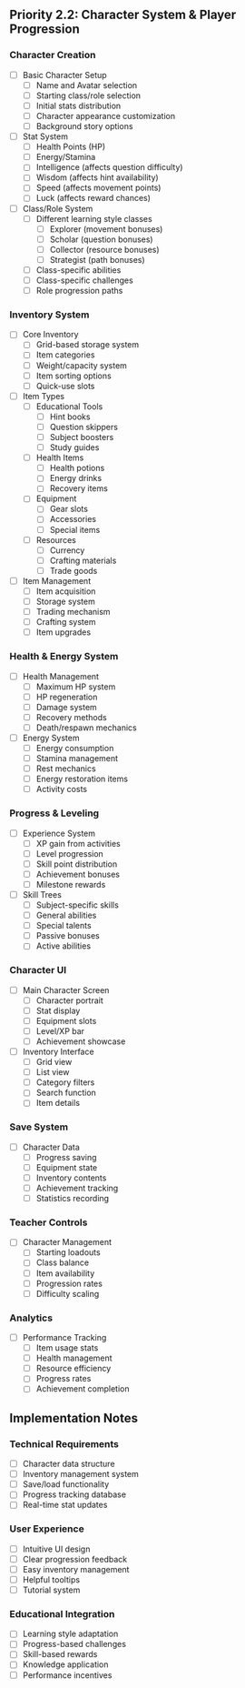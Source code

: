 ## Priority 2.2: Character System & Player Progression

### Character Creation
- [ ] Basic Character Setup
  - [ ] Name and Avatar selection
  - [ ] Starting class/role selection
  - [ ] Initial stats distribution
  - [ ] Character appearance customization
  - [ ] Background story options

- [ ] Stat System
  - [ ] Health Points (HP)
  - [ ] Energy/Stamina
  - [ ] Intelligence (affects question difficulty)
  - [ ] Wisdom (affects hint availability)
  - [ ] Speed (affects movement points)
  - [ ] Luck (affects reward chances)

- [ ] Class/Role System
  - [ ] Different learning style classes
    - [ ] Explorer (movement bonuses)
    - [ ] Scholar (question bonuses)
    - [ ] Collector (resource bonuses)
    - [ ] Strategist (path bonuses)
  - [ ] Class-specific abilities
  - [ ] Class-specific challenges
  - [ ] Role progression paths

### Inventory System
- [ ] Core Inventory
  - [ ] Grid-based storage system
  - [ ] Item categories
  - [ ] Weight/capacity system
  - [ ] Item sorting options
  - [ ] Quick-use slots

- [ ] Item Types
  - [ ] Educational Tools
    - [ ] Hint books
    - [ ] Question skippers
    - [ ] Subject boosters
    - [ ] Study guides
  - [ ] Health Items
    - [ ] Health potions
    - [ ] Energy drinks
    - [ ] Recovery items
  - [ ] Equipment
    - [ ] Gear slots
    - [ ] Accessories
    - [ ] Special items
  - [ ] Resources
    - [ ] Currency
    - [ ] Crafting materials
    - [ ] Trade goods

- [ ] Item Management
  - [ ] Item acquisition
  - [ ] Storage system
  - [ ] Trading mechanism
  - [ ] Crafting system
  - [ ] Item upgrades

### Health & Energy System
- [ ] Health Management
  - [ ] Maximum HP system
  - [ ] HP regeneration
  - [ ] Damage system
  - [ ] Recovery methods
  - [ ] Death/respawn mechanics

- [ ] Energy System
  - [ ] Energy consumption
  - [ ] Stamina management
  - [ ] Rest mechanics
  - [ ] Energy restoration items
  - [ ] Activity costs

### Progress & Leveling
- [ ] Experience System
  - [ ] XP gain from activities
  - [ ] Level progression
  - [ ] Skill point distribution
  - [ ] Achievement bonuses
  - [ ] Milestone rewards

- [ ] Skill Trees
  - [ ] Subject-specific skills
  - [ ] General abilities
  - [ ] Special talents
  - [ ] Passive bonuses
  - [ ] Active abilities

### Character UI
- [ ] Main Character Screen
  - [ ] Character portrait
  - [ ] Stat display
  - [ ] Equipment slots
  - [ ] Level/XP bar
  - [ ] Achievement showcase

- [ ] Inventory Interface
  - [ ] Grid view
  - [ ] List view
  - [ ] Category filters
  - [ ] Search function
  - [ ] Item details

### Save System
- [ ] Character Data
  - [ ] Progress saving
  - [ ] Equipment state
  - [ ] Inventory contents
  - [ ] Achievement tracking
  - [ ] Statistics recording

### Teacher Controls
- [ ] Character Management
  - [ ] Starting loadouts
  - [ ] Class balance
  - [ ] Item availability
  - [ ] Progression rates
  - [ ] Difficulty scaling

### Analytics
- [ ] Performance Tracking
  - [ ] Item usage stats
  - [ ] Health management
  - [ ] Resource efficiency
  - [ ] Progress rates
  - [ ] Achievement completion

## Implementation Notes
### Technical Requirements
- [ ] Character data structure
- [ ] Inventory management system
- [ ] Save/load functionality
- [ ] Progress tracking database
- [ ] Real-time stat updates

### User Experience
- [ ] Intuitive UI design
- [ ] Clear progression feedback
- [ ] Easy inventory management
- [ ] Helpful tooltips
- [ ] Tutorial system

### Educational Integration
- [ ] Learning style adaptation
- [ ] Progress-based challenges
- [ ] Skill-based rewards
- [ ] Knowledge application
- [ ] Performance incentives